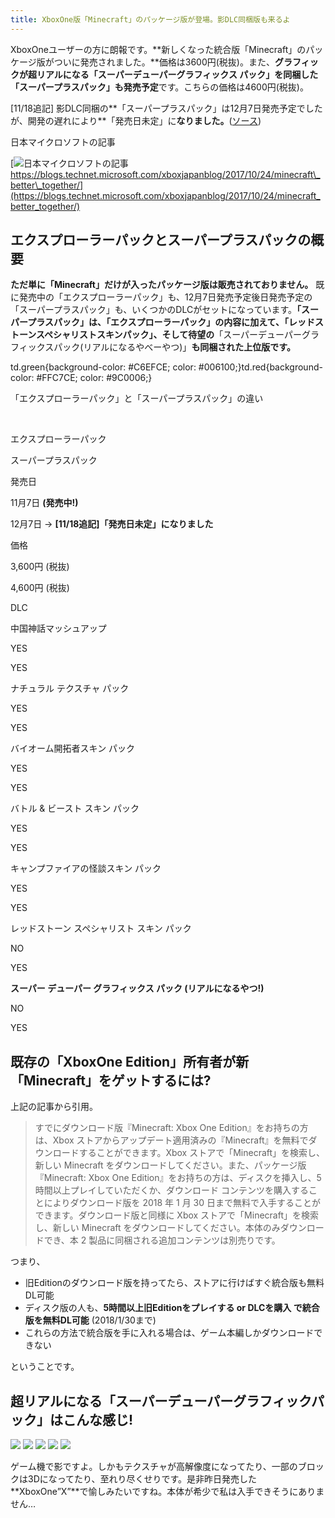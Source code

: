 ```yaml
---
title: XboxOne版「Minecraft」のパッケージ版が登場。影DLC同梱版も来るよ
---
```


XboxOneユーザーの方に朗報です。**新しくなった統合版「Minecraft」のパッケージ版がついに発売されました。**価格は3600円(税抜)。また、**グラフィックが超リアルになる「スーパーデューパーグラフィックス パック」を同梱した「スーパープラスパック」も発売予定**です。こちらの価格は4600円(税抜)。

\[11/18追記\] 影DLC同梱の**「スーパープラスパック」は12月7日発売予定でしたが、開発の遅れにより**「発売日未定」に**なりました。**([ソース](https://blogs.technet.microsoft.com/xboxjapanblog/2017/11/17/minecraft-super-plus-pack/))

日本マイクロソフトの記事

[![日本マイクロソフトの記事](https://cdn-ak.f.st-hatena.com/images/fotolife/s/sasigume/20210208/20210208114337.png)  
https://blogs.technet.microsoft.com/xboxjapanblog/2017/10/24/minecraft\_better\_together/](https://blogs.technet.microsoft.com/xboxjapanblog/2017/10/24/minecraft_better_together/)

## エクスプローラーパックとスーパープラスパックの概要

**ただ単に「Minecraft」だけが入ったパッケージ版は販売されておりません。** 既に発売中の「エクスプローラーパック」も、12月7日発売予定後日発売予定の「スーパープラスパック」も、いくつかのDLCがセットになっています。**「スーパープラスパック」は、「エクスプローラーパック」の内容に加えて、「レッドストーンスペシャリストスキンパック」、そして待望の**「スーパーデューパーグラフィックスパック(リアルになるやべーやつ)」**も同梱された上位版です。**

td.green{background-color: #C6EFCE; color: #006100;}td.red{background-color: #FFC7CE; color: #9C0006;}

「エクスプローラーパック」と「スーパープラスパック」の違い

 

エクスプローラーパック

スーパープラスパック

発売日

11月7日 **(発売中!)**

12月7日 → **\[11/18追記\]「発売日未定」になりました**

価格

3,600円 (税抜)

4,600円 (税抜)

DLC

中国神話マッシュアップ

YES

YES

ナチュラル テクスチャ パック

YES

YES

バイオーム開拓者スキン パック

YES

YES

バトル & ビースト スキン パック

YES

YES

キャンプファイアの怪談スキン パック

YES

YES

レッドストーン スペシャリスト スキン パック

NO

YES

**スーパー デューパー グラフィックス パック (リアルになるやつ!)**

NO

YES

## 既存の「XboxOne Edition」所有者が新「Minecraft」をゲットするには?

上記の記事から引用。

> すでにダウンロード版『Minecraft: Xbox One Edition』をお持ちの方は、Xbox ストアからアップデート適用済みの『Minecraft』を無料でダウンロードすることができます。Xbox ストアで「Minecraft」を検索し、新しい Minecraft をダウンロードしてください。また、パッケージ版『Minecraft: Xbox One Edition』をお持ちの方は、ディスクを挿入し、5 時間以上プレイしていただくか、ダウンロード コンテンツを購入することによりダウンロード版を 2018 年 1 月 30 日まで無料で入手することができます。ダウンロード版と同様に Xbox ストアで「Minecraft」を検索し、新しい Minecraft をダウンロードしてください。本体のみダウンロードでき、本 2 製品に同梱される追加コンテンツは別売りです。

つまり、

*   旧Editionのダウンロード版を持ってたら、ストアに行けばすぐ統合版も無料DL可能
*   ディスク版の人も、**5時間以上旧Editionをプレイする or DLCを購入 で統合版を無料DL可能** (2018/1/30まで)
*   これらの方法で統合版を手に入れる場合は、ゲーム本編しかダウンロードできない

ということです。

## 超リアルになる「スーパーデューパーグラフィックパック」はこんな感じ!

![](https://cdn-ak.f.st-hatena.com/images/fotolife/s/sasigume/20210208/20210208093520.png) [![](https://cdn-ak.f.st-hatena.com/images/fotolife/s/sasigume/20210208/20210208094220.png)](https://www.napoan.com/wp-content/uploads/2017/11/2017-09-25-23.31.03-Google-Chrome-napoan.com__ipoosy.png) [](https://www.napoan.com/wp-content/uploads/2017/11/2017-09-25-23.27.50-Google-Chrome-napoan.com__f8ijio.jfif) ![](https://cdn-ak.f.st-hatena.com/images/fotolife/s/sasigume/20210208/20210208093534.png) ![](https://cdn-ak.f.st-hatena.com/images/fotolife/s/sasigume/20210208/20210208093529.png) ![](https://cdn-ak.f.st-hatena.com/images/fotolife/s/sasigume/20210208/20210208093524.png)

ゲーム機で影ですよ。しかもテクスチャが高解像度になってたり、一部のブロックは3Dになってたり、至れり尽くせりです。是非昨日発売した**XboxOne”X”**で愉しみたいですね。本体が希少で私は入手できそうにありません…
